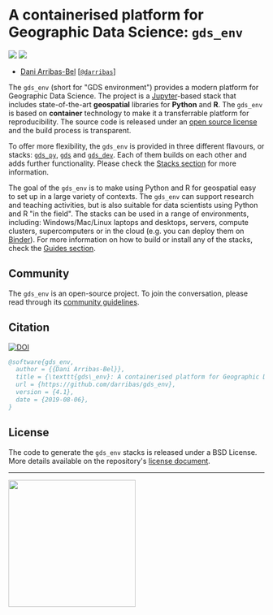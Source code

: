 # A containerised platform for Geographic Data Science: `gds_env`

[![](https://images.microbadger.com/badges/image/darribas/gds:4.1.svg)](https://microbadger.com/images/darribas/gds:4.1 "Get your own image badge on microbadger.com")
[![](https://images.microbadger.com/badges/version/darribas/gds:4.1.svg)](https://microbadger.com/images/darribas/gds:4.1 "Get your own version badge on microbadger.com")

* [Dani Arribas-Bel](http://darribas.org)
  [[`@darribas`](http://twitter.com/darribas)]
  
The `gds_env` (short for "GDS environment") provides a modern platform for Geographic Data Science. The project is a [Jupyter](https://jupyter.org/)-based stack that includes state-of-the-art **geospatial** libraries for **Python** and **R**. The `gds_env` is based on **container** technology to make it a transferrable platform for reproducibility. The source code is released under an [open source license](https://github.com/darribas/gds_env/blob/master/LICENSE) and the build process is transparent.

To offer more flexibility, the `gds_env` is provided in three different flavours, or stacks: [`gds_py`](stacks/gds_py), [`gds`](stacks/gds) and [`gds_dev`](stacks/gds_dev). Each of them builds on each other and adds further functionality. Please check the [Stacks section](stacks) for more information.

The goal of the `gds_env` is to make using Python and R for geospatial easy to set up in a large variety of contexts. The `gds_env` can support research and teaching activities, but is also suitable for data scientists using Python and R "in the field". The stacks can be used in a range of environments, including: Windows/Mac/Linux laptops and desktops, servers, compute clusters, supercomputers or in the cloud (e.g. you can deploy them on [Binder](https://mybinder.org/)). For more information on how to build or install any of the stacks, check the [Guides section](guides).

## Community

The `gds_env` is an open-source project. To join the conversation, please read through its [community guidelines](contributing).

## Citation

[![DOI](https://zenodo.org/badge/65582539.svg)](https://zenodo.org/badge/latestdoi/65582539)

```bibtex
@software{gds_env,
  author = {{Dani Arribas-Bel}},
  title = {\texttt{gds\_env}: A containerised platform for Geographic Data Science},
  url = {https://github.com/darribas/gds_env},
  version = {4.1},
  date = {2019-08-06},
}
```

## License

The code to generate the `gds_env` stacks is released under a BSD License. More details available on the repository's [license document](https://github.com/darribas/gds_env/blob/master/LICENSE).

---

[<img src="https://github.com/darribas/gds_env/raw/master/website/gdsl.png" width="250">](https://www.liverpool.ac.uk/geographic-data-science/)

